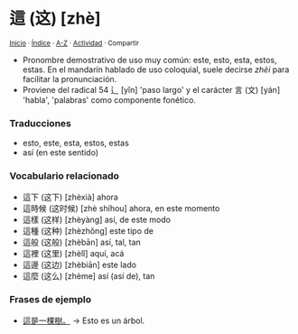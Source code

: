 # 這 (这) [zhè]
<sup>[Inicio](../../../../index.md) · [Índice](../../../../indices/chino-espanol-zhe4.md) · [A-Z](../../../../indices/alfabetico.md) · [Actividad](../../../../indices/actividad.md) · Compartir</sup>

* Pronombre demostrativo de uso muy común: este, esto, esta, estos, estas. En el mandarín hablado de uso coloquial, suele decirse _zhèi_ para facilitar la pronunciación.
* Proviene del radical 54 辶 [yǐn] 'paso largo' y el carácter 言 (文) [yán] 'habla', 'palabras' como componente fonético.

### Traducciones

* esto, este, esta, estos, estas
* así (en este sentido)

### Vocabulario relacionado

* 這下 (这下) [zhèxià] ahora
* 這時候 (这时候) [zhè shíhou] ahora, en este momento
* 這樣 (这样) [zhèyàng] así, de este modo
* 這種 (这种) [zhèzhǒng] este tipo de
* 這般 (这般) [zhèbān] así, tal, tan
* 這裡 (这里) [zhèlǐ] aquí, acá
* 這邊 (这边) [zhèbiān] este lado
* 這麼 (这么) [zhème] así (así de), tan

### Frases de ejemplo

* [這是一棵樹。](../../../../contenido/z/h/e/zhe4-shi4-yi1-ke1-shu4.md) → Esto es un árbol.

